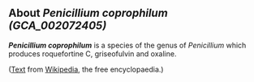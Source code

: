 About *Penicillium coprophilum (GCA\_002072405)* 
------------------------------------------------



***Penicillium coprophilum*** is a species of the genus of *Penicillium*
which produces roquefortine C, griseofulvin and oxaline.

([Text](http://en.wikipedia.org/wiki/Penicillium_coprophilum) from
[Wikipedia](http://en.wikipedia.org/), the free encyclopaedia.)
